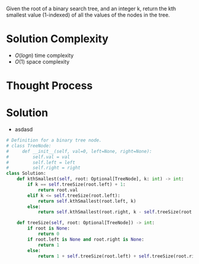 Given the root of a binary search tree, and an integer k, return the kth smallest value (1-indexed) of all the values of the nodes in the tree.
# Solution Complexity
- $O(logn)$ time complexity
- $O(1)$ space complexity
# Thought Process
# Solution
- asdasd
```Python
# Definition for a binary tree node.
# class TreeNode:
#     def __init__(self, val=0, left=None, right=None):
#         self.val = val
#         self.left = left
#         self.right = right
class Solution:
	def kthSmallest(self, root: Optional[TreeNode], k: int) -> int:
		if k == self.treeSize(root.left) + 1:
			return root.val
		elif k <= self.treeSize(root.left):
			return self.kthSmallest(root.left, k)
		else:
			return self.kthSmallest(root.right, k - self.treeSize(root.left) - 1)

	def treeSize(self, root: Optional[TreeNode]) -> int:
		if root is None:
			return 0
		if root.left is None and root.right is None:
			return 1
		else:
			return 1 + self.treeSize(root.left) + self.treeSize(root.right)
```